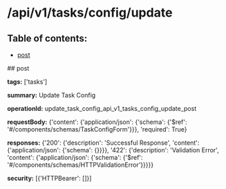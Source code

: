 # /api/v1/tasks/config/update

## Table of contents:
- [post](#post)

<a name="post" />
## post

**tags:** ['tasks']

**summary:** Update Task Config

**operationId:** update_task_config_api_v1_tasks_config_update_post

**requestBody:** {'content': {'application/json': {'schema': {'$ref': '#/components/schemas/TaskConfigForm'}}}, 'required': True}

**responses:** {'200': {'description': 'Successful Response', 'content': {'application/json': {'schema': {}}}}, '422': {'description': 'Validation Error', 'content': {'application/json': {'schema': {'$ref': '#/components/schemas/HTTPValidationError'}}}}}

**security:** [{'HTTPBearer': []}]

